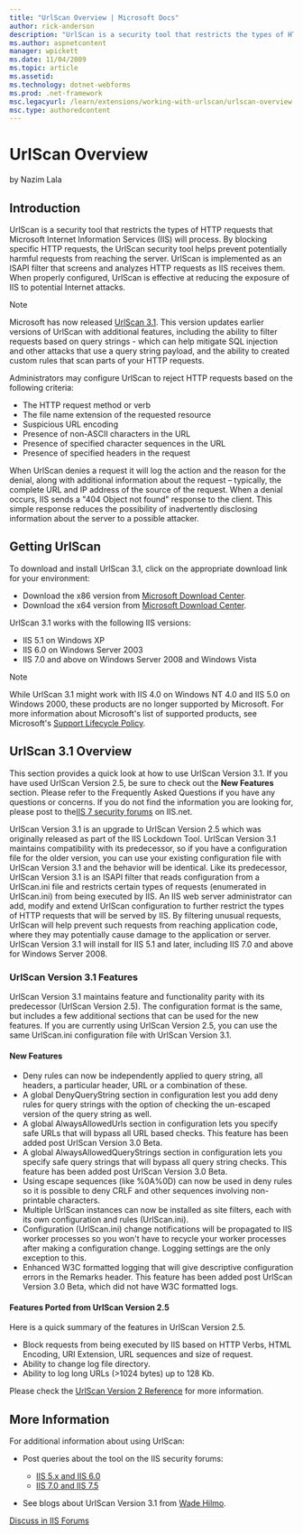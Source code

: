 ```yaml
---
title: "UrlScan Overview | Microsoft Docs"
author: rick-anderson
description: "UrlScan is a security tool that restricts the types of HTTP requests that Microsoft Internet Information Services (IIS) will process. By blocking specific HT..."
ms.author: aspnetcontent
manager: wpickett
ms.date: 11/04/2009
ms.topic: article
ms.assetid: 
ms.technology: dotnet-webforms
ms.prod: .net-framework
msc.legacyurl: /learn/extensions/working-with-urlscan/urlscan-overview
msc.type: authoredcontent
---
```

UrlScan Overview
====================
by Nazim Lala

## Introduction

UrlScan is a security tool that restricts the types of HTTP requests that Microsoft Internet Information Services (IIS) will process. By blocking specific HTTP requests, the UrlScan security tool helps prevent potentially harmful requests from reaching the server. UrlScan is implemented as an ISAPI filter that screens and analyzes HTTP requests as IIS receives them. When properly configured, UrlScan is effective at reducing the exposure of IIS to potential Internet attacks.

> [!NOTE]
> Microsoft has now released [UrlScan 3.1](urlscan-3-reference.md). This version updates earlier versions of UrlScan with additional features, including the ability to filter requests based on query strings - which can help mitigate SQL injection and other attacks that use a query string payload, and the ability to created custom rules that scan parts of your HTTP requests.

Administrators may configure UrlScan to reject HTTP requests based on the following criteria:

- The HTTP request method or verb
- The file name extension of the requested resource
- Suspicious URL encoding
- Presence of non-ASCII characters in the URL
- Presence of specified character sequences in the URL
- Presence of specified headers in the request

When UrlScan denies a request it will log the action and the reason for the denial, along with additional information about the request – typically, the complete URL and IP address of the source of the request. When a denial occurs, IIS sends a "404 Object not found" response to the client. This simple response reduces the possibility of inadvertently disclosing information about the server to a possible attacker.

## Getting UrlScan

To download and install UrlScan 3.1, click on the appropriate download link for your environment:

- Download the x86 version from [Microsoft Download Center](../../../downloads/microsoft/urlscan.md).
- Download the x64 version from [Microsoft Download Center](../../../downloads/microsoft/urlscan.md).

UrlScan 3.1 works with the following IIS versions:

- IIS 5.1 on Windows XP
- IIS 6.0 on Windows Server 2003
- IIS 7.0 and above on Windows Server 2008 and Windows Vista

> [!NOTE]
> While UrlScan 3.1 might work with IIS 4.0 on Windows NT 4.0 and IIS 5.0 on Windows 2000, these products are no longer supported by Microsoft. For more information about Microsoft's list of supported products, see Microsoft's [Support Lifecycle Policy](https://support.microsoft.com/lifecycle/).

## UrlScan 3.1 Overview

This section provides a quick look at how to use UrlScan Version 3.1. If you have used UrlScan Version 2.5, be sure to check out the **New Features** section. Please refer to the  Frequently Asked Questions if you have any questions or concerns. If you do not find the information you are looking for, please post to the[IIS 7 security forums](https://forums.iis.net/1043.aspx) on IIS.net.

UrlScan Version 3.1 is an upgrade to UrlScan Version 2.5 which was originally released as part of the IIS Lockdown Tool. UrlScan Version 3.1 maintains compatibility with its predecessor, so if you have a configuration file for the older version, you can use your existing configuration file with UrlScan Version 3.1 and the behavior will be identical. Like its predecessor, UrlScan Version 3.1 is an ISAPI filter that reads configuration from a UrlScan.ini file and restricts certain types of requests (enumerated in UrlScan.ini) from being executed by IIS. An IIS web server administrator can add, modify and extend UrlScan configuration to further restrict the types of HTTP requests that will be served by IIS. By filtering unusual requests, UrlScan will help prevent such requests from reaching application code, where they may potentially cause damage to the application or server. UrlScan Version 3.1 will install for IIS 5.1 and later, including IIS 7.0 and above for Windows Server 2008.

### UrlScan Version 3.1 Features

UrlScan Version 3.1 maintains feature and functionality parity with its predecessor (UrlScan Version 2.5). The configuration format is the same, but includes a few additional sections that can be used for the new features. If you are currently using UrlScan Version 2.5, you can use the same UrlScan.ini configuration file with UrlScan Version 3.1.

#### New Features

- Deny rules can now be independently applied to query string, all headers, a particular header, URL or a combination of these.
- A global DenyQueryString section in configuration lest you add deny rules for query strings with the option of checking the un-escaped version of the query string as well.
- A global AlwaysAllowedUrls section in configuration lets you specify safe URLs that will bypass all URL based checks. This feature has been added post UrlScan Version 3.0 Beta.
- A global AlwaysAllowedQueryStrings section in configuration lets you specify safe query strings that will bypass all query string checks. This feature has been added post UrlScan Version 3.0 Beta.
- Using escape sequences (like %0A%0D) can now be used in deny rules so it is possible to deny CRLF and other sequences involving non-printable characters.
- Multiple UrlScan instances can now be installed as site filters, each with its own configuration and rules (UrlScan.ini).
- Configuration (UrlScan.ini) change notifications will be propagated to IIS worker processes so you won't have to recycle your worker processes after making a configuration change. Logging settings are the only exception to this.
- Enhanced W3C formatted logging that will give descriptive configuration errors in the Remarks header. This feature has been added post UrlScan Version 3.0 Beta, which did not have W3C formatted logs.

#### Features Ported from UrlScan Version 2.5

Here is a quick summary of the features in UrlScan Version 2.5.

- Block requests from being executed by IIS based on HTTP Verbs, HTML Encoding, URI Extension, URL sequences and size of request.
- Ability to change log file directory.
- Ability to log long URLs (&gt;1024 bytes) up to 128 Kb.

Please check the [UrlScan Version 2 Reference](urlscan-2-reference.md) for more information.

## More Information

For additional information about using UrlScan:

- Post queries about the tool on the IIS security forums: 

    - [IIS 5.x and IIS 6.0](https://forums.iis.net/1031.aspx)
    - [IIS 7.0 and IIS 7.5](https://forums.iis.net/1043.aspx)
- See blogs about UrlScan Version 3.1 from [Wade Hilmo](https://blogs.iis.net/wadeh/archive/2008/10/31/UrlScan-3-1.aspx).
  
  
[Discuss in IIS Forums](https://forums.iis.net/1043.aspx)